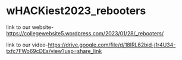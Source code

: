 # wHACKiest2023_rebooters
link to our website-https://collegewebsite5.wordpress.com/2023/01/28/_rebooters/

link to our video-https://drive.google.com/file/d/18lRL62bid-j1r4U34-txfc7FWo69cDEs/view?usp=share_link
